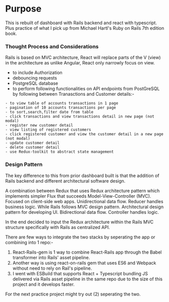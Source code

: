 # Purpose
This is rebuilt of dashboard with Rails backend and react with typescript. Plus practice of what I pick up from Michael Hartl's Ruby on Rails 7th edition book.

### Thought Process and Considerations
Rails is based on MVC architecture, React will replace parts of the V (view) in the architecture as unlike Angular, React only narrowly focus on view.
- to include Authorization
- debouncing requests
- PostgreSQL database
- to perform following functionalities on API endpoints from PostGreSQL by following between Tranasctions and Customer details:-
````
- to view table of accounts transactions in 1 page
- pagination of 10 accounts transactions per page
- to sort,search,filter date from table
- click transactions and view transactions detail in new page (not modal)
- register new customer detail 
- view listing of registered customers
- click registered customer and view the customer detail in a new page (not modal)
- update customer detail
- delete customer detail
- use Redux-toolkit to abstract state management
````
### Design Pattern
The key difference to this from prior dashboard built is that the addition of Rails backend and different architectural software design. 

A combination between Redux that uses Redux architecture pattern which implements simpler Flux that succeeds Model-View-Controller (MVC). Focused on client-side web apps. Unidirectional data flow. Reducer handles business logic.
While Rails follows MVC design pattern. Architectural design pattern for developing UI. Bidirectional data flow. Controller handles logic.

In the end decided to input the Redux architecture within the Rails MVC structure specifically with Rails as centralized API.

There are few ways to integrate the two stacks by seperating the app or combining into 1 repo:-
1. React-Rails-gem is 1 way to combine React-Rails app through the Babel transformer into Rails' asset pipeline. 
2. Another way is using react-on-rails gem that uses ES6 and Webpack without need to rely on Rail's pipeline.
3. I went with ESBuild that supports React + Typescript  bundling JS delivered via Rails asset pipeline in the same repo due to the size of this project and it develops faster.

For the next practice project might try out (2) seperating the two.

